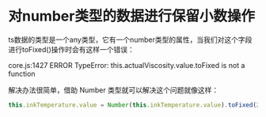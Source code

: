 # 对number类型的数据进行保留小数操作


 ts数据的类型是一个any类型，它有一个number类型的属性，当我们对这个字段进行toFixed()操作时会有这样一个错误：

core.js:1427 ERROR TypeError: this.actualViscosity.value.toFixed is not a function

 解决办法很简单，借助 Number 类型就可以解决这个问题就像这样：

```ts
this.inkTemperature.value = Number(this.inkTemperature.value).toFixed(2);
```

